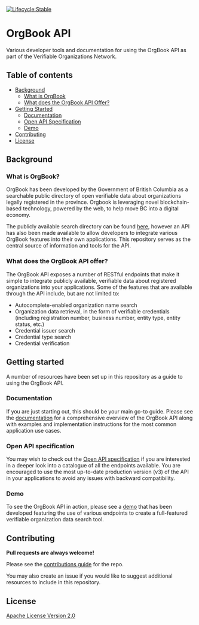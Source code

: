 [![Lifecycle:Stable](https://img.shields.io/badge/Lifecycle-Stable-97ca00)]('')

# OrgBook API

Various developer tools and documentation for using the OrgBook API as part of the Verifiable Organizations Network.

## Table of contents

- [Background](#background)
    - [What is OrgBook](#what-is-orgbook)
    - [What does the OrgBook API Offer?](#what-does-the-orgbook-api-offer)
- [Getting Started](#getting-started)
    - [Documentation](#documentation)
    - [Open API Specification](#open-api-specification)
    - [Demo](#demo)
- [Contributing](#contributing)
- [License](#license)

## Background

### What is OrgBook?

OrgBook has been developed by the Government of British Columbia as a searchable public directory of open verifiable data about organizations legally registered in the province. Orgbook is leveraging novel blockchain-based technology, powered by the web, to help move BC into a digital economy.

The publicly available search directory can be found [here](https://www.orgbook.gov.bc.ca/en/home), however an API has also been made available to allow developers to integrate various OrgBook features into their own applications. This repository serves as the central source of information and tools for the API.

### What does the OrgBook API offer?

The OrgBook API exposes a number of RESTful endpoints that make it simple to integrate publicly available, verifiable data about registered organizations into your applications. Some of the features that are available through the API include, but are not limited to:

- Autocomplete-enabled organization name search
- Organization data retrieval, in the form of verifiable credentials (including registration number, business number, entity type, entity status, etc.)
- Credential issuer search
- Credential type search
- Credential verification

## Getting started

A number of resources have been set up in this repository as a guide to using the OrgBook API.

### Documentation

If you are just starting out, this should be your main go-to guide. Please see the [documentation](./docs/README.md) for a comprehensive overview of the OrgBook API along with examples and implementation instructions for the most common application use cases.

### Open API specification

You may wish to check out the [Open API specification](https://orgbook.gov.bc.ca/api/v3/) if you are interested in a deeper look into a catalogue of all the endpoints available. You are encouraged to use the most up-to-date production version (v3) of the API in your applications to avoid any issues with backward compatibility.

### Demo

To see the OrgBook API in action, please see a [demo](./demo/README.md) that has been developed featuring the use of various endpoints to create a full-featured verifiable organization data search tool.

## Contributing

**Pull requests are always welcome!**

Please see the [contributions guide](CONTRIBUTING.md) for the repo.

You may also create an issue if you would like to suggest additional resources to include in this repository.

## License

[Apache License Version 2.0](./LICENSE)